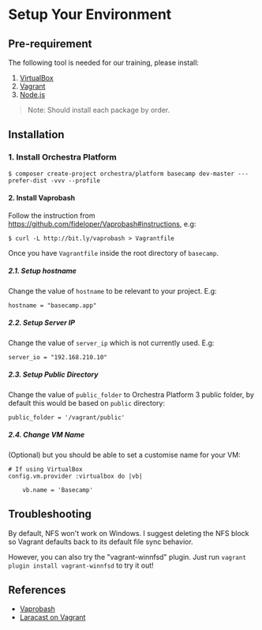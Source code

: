 # Setup Your Environment

## Pre-requirement

The following tool is needed for our training, please install:

1. [VirtualBox]()
2. [Vagrant](https://www.vagrantup.com/downloads.html)
3. [Node.js](http://nodejs.org/)

> Note: Should install each package by order.

## Installation

### 1. Install Orchestra Platform

	$ composer create-project orchestra/platform basecamp dev-master ---prefer-dist -vvv --profile

#### 2. Install Vaprobash

Follow the instruction from <https://github.com/fideloper/Vaprobash#instructions>, e.g:

	$ curl -L http://bit.ly/vaprobash > Vagrantfile

Once you have `Vagrantfile` inside the root directory of `basecamp`.

##### 2.1. Setup hostname

Change the value of `hostname` to be relevant to your project. E.g:	

	hostname = "basecamp.app"

##### 2.2. Setup Server IP

Change the value of `server_ip` which is not currently used. E.g:

	server_io = "192.168.210.10"

##### 2.3. Setup Public Directory

Change the value of `public_folder` to Orchestra Platform 3 public folder, by default this would be based on `public` directory:

	public_folder = '/vagrant/public'

##### 2.4. Change VM Name

(Optional) but you should be able to set a customise name for your VM:

	# If using VirtualBox
	config.vm.provider :virtualbox do |vb|
	
		vb.name = 'Basecamp'


## Troubleshooting

By default, NFS won't work on Windows. I suggest deleting the  NFS block so Vagrant defaults back to its default file sync behavior.

However, you can also try the "vagrant-winnfsd" plugin. Just run `vagrant plugin install vagrant-winnfsd` to try it out!

## References

* [Vaprobash](https://github.com/fideloper/Vaprobash)
* [Laracast on Vagrant](https://laracasts.com/search?q=vagrant&q-where=lessons)
